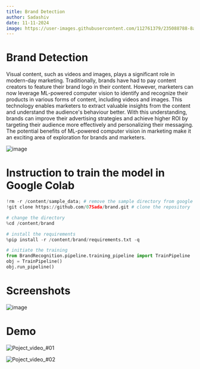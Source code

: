 ```yaml
---
title: Brand Detection
author: Sadashiv
date: 11-11-2024
image: https://user-images.githubusercontent.com/112761379/235088788-8aacd18f-cd43-49a2-a501-63b161ebc520.png
---
```


# Brand Detection
Visual content, such as videos and images, plays a significant role in modern-day marketing. Traditionally, brands have had to pay content creators to feature their brand logo in their content. However, marketers can now leverage ML-powered computer vision to identify and recognize their products in various forms of content, including videos and images. This technology enables marketers to extract valuable insights from the content and understand the audience's behaviour better. With this understanding, brands can improve their advertising strategies and achieve higher ROI by targeting their audience more effectively and personalizing their messaging. The potential benefits of ML-powered computer vision in marketing make it an exciting area of exploration for brands and marketers.

![image](https://user-images.githubusercontent.com/112761379/235088788-8aacd18f-cd43-49a2-a501-63b161ebc520.png)

# Instruction to train the model in Google Colab
```python
!rm -r /content/sample_data; # remove the sample directory from google colab
!git clone https://github.com/07Sada/brand.git # clone the repository
```
```python 
# change the directory
%cd /content/brand 
```
```python
# install the requirements
%pip install -r /content/brand/requirements.txt -q
```
```python
# initiate the training
from BrandRecognition.pipeline.training_pipeline import TrainPipeline
obj = TrainPipeline()
obj.run_pipeline()
```


# Screenshots
![image](https://user-images.githubusercontent.com/112761379/235088788-8aacd18f-cd43-49a2-a501-63b161ebc520.png)



# Demo
![Poject_video_#01](https://user-images.githubusercontent.com/112761379/235087330-d53c1591-ee65-4122-833e-94c6057e56a5.gif)

![Poject_video_#02](https://user-images.githubusercontent.com/112761379/235087455-35c6e4fc-12ad-46ef-98d8-2a3ff5b6ccb7.gif)
